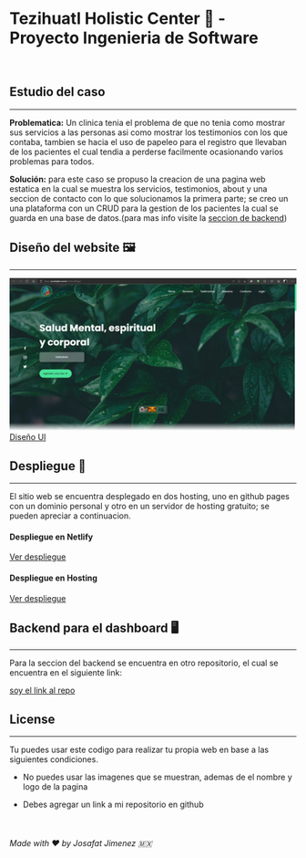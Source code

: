 # Tezihuatl Holistic Center :hospital: - Proyecto Ingenieria de Software
<br>

## Estudio del caso
---
**Problematica:** Un clinica tenia el problema de que no tenia como mostrar sus servicios a las personas asi como mostrar los testimonios con los que contaba, tambien se hacia el uso de papeleo para el registro que llevaban de los pacientes el cual tendia a perderse facilmente ocasionando varios problemas para todos.

**Solución:**  para este caso se propuso la creacion de una pagina web estatica en la cual se muestra los servicios, testimonios, about y una seccion de contacto con lo que solucionamos la primera parte; se creo un una plataforma con un CRUD para la gestion de los pacientes la cual se guarda en una base de datos.(para mas info visite la [seccion de backend](https://github.com/JosafatJimenezB/tezihuatl_backend))
## Diseño del website :framed_picture:
---
![](./Views/view.jpg)
[Diseño UI](./Views/tezihuatl%20UI%20Definitiva.pdf)

<!-- ## Admin Dashboard

:construction: En construccion :construction:

<br> -->

## Despliegue :rocket:

---

El sitio web se encuentra desplegado en dos hosting, uno en github pages con un dominio personal y otro en un servidor de hosting gratuito; se pueden apreciar a continuacion.

#### Despliegue en Netlify

[Ver despliegue](https://admirable-basbousa-5b8685.netlify.app/#)

#### Despliegue en Hosting

[Ver despliegue](http://www.tezihuatlcenter.ml/)

## Backend para el dashboard :desktop_computer:

---

Para la seccion del backend se encuentra en otro repositorio, el cual se encuentra en el siguiente link:

[soy el link al repo](https://github.com/JosafatJimenezB/Tezihuatl_Backend)

## License

---

Tu puedes usar este codigo para realizar tu propia web en base a las siguientes condiciones.

- No puedes usar las imagenes que se muestran, ademas de el nombre y logo de la pagina

- Debes agregar un link a mi repositorio en github

<br>

###### Made with :heart: by Josafat Jimenez :mexico:
